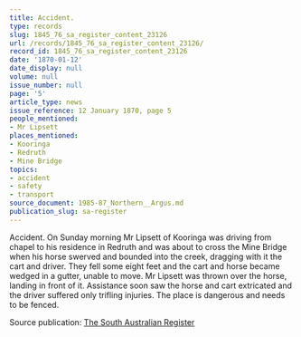 ```yaml
---
title: Accident.
type: records
slug: 1845_76_sa_register_content_23126
url: /records/1845_76_sa_register_content_23126/
record_id: 1845_76_sa_register_content_23126
date: '1870-01-12'
date_display: null
volume: null
issue_number: null
page: '5'
article_type: news
issue_reference: 12 January 1870, page 5
people_mentioned:
- Mr Lipsett
places_mentioned:
- Kooringa
- Redruth
- Mine Bridge
topics:
- accident
- safety
- transport
source_document: 1985-87_Northern__Argus.md
publication_slug: sa-register
---
```


Accident.  On Sunday morning Mr Lipsett of Kooringa was driving from chapel to his residence in Redruth and was about to cross the Mine Bridge when his horse swerved and bounded into the creek, dragging with it the cart and driver.  They fell some eight feet and the cart and horse became wedged in a gutter, unable to move.  Mr Lipsett was thrown over the horse, landing in front of it.  Assistance soon saw the horse and cart extricated and the driver suffered only trifling injuries.  The place is dangerous and needs to be fenced.

Source publication: [The South Australian Register](/publications/sa-register/)
